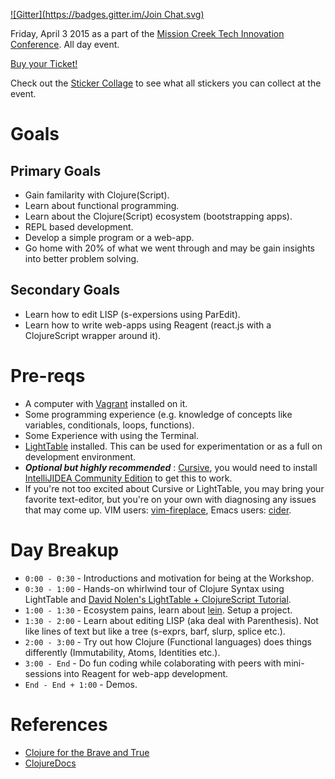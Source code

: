 [![Gitter](https://badges.gitter.im/Join Chat.svg)](https://gitter.im/verma/mcti-clojure-workshop?utm_source=badge&utm_medium=badge&utm_campaign=pr-badge&utm_content=badge)

Friday, April 3 2015 as a part of the [Mission Creek Tech Innovation Conference](http://www.missionfreak.com/innovation/).  All day event.

[Buy your Ticket!](http://midwestix.securemytix.com/event/3930181)

Check out the [Sticker Collage](http://udayv.com/mcti-clojure-workshop/stickers.html) to see what all stickers you can collect at the event.


# Goals
## Primary Goals
- Gain familarity with Clojure(Script).
- Learn about functional programming.
- Learn about the Clojure(Script) ecosystem (bootstrapping apps).
- REPL based development.
- Develop a simple program or a web-app.
- Go home with 20% of what we went through and may be gain insights into better problem solving.

## Secondary Goals
- Learn how to edit LISP (s-expersions using ParEdit).
- Learn how to write web-apps using Reagent (react.js with a ClojureScript wrapper around it).

# Pre-reqs
- A computer with [Vagrant](https://www.vagrantup.com/) installed on it.
- Some programming experience (e.g. knowledge of concepts like variables, conditionals, loops, functions).
- Some Experience with using the Terminal.
- [LightTable](http://lighttable.com/) installed.  This can be used for experimentation or as a full on development environment.
- ___Optional but highly recommended___ : [Cursive](https://cursiveclojure.com/), you would need to install [IntelliJIDEA Community Edition](https://www.jetbrains.com/idea/) to get this to work.
- If you're not too excited about Cursive or LightTable, you may bring your favorite text-editor, but you're on your own with diagnosing any issues that may come up. VIM users: [vim-fireplace](https://github.com/tpope/vim-fireplace), Emacs users: [cider](https://github.com/clojure-emacs/cider).

# Day Breakup

- `0:00 - 0:30` - Introductions and motivation for being at the Workshop.
- `0:30 - 1:00` - Hands-on whirlwind tour of Clojure Syntax using LightTable and [David Nolen's LightTable + ClojureScript Tutorial](https://github.com/swannodette/lt-cljs-tutorial).
- `1:00 - 1:30` - Ecosystem pains, learn about [lein](http://leiningen.org/).  Setup a project.
- `1:30 - 2:00` - Learn about editing LISP (aka deal with Parenthesis).  Not like lines of text but like a tree (s-exprs, barf, slurp, splice etc.).
- `2:00 - 3:00` - Try out how Clojure (Functional languages) does things differently (Immutability, Atoms, Identities etc.).
- `3:00 - End`  - Do fun coding while colaborating with peers with mini-sessions into Reagent for web-app development.
- `End - End + 1:00` - Demos.

# References

- [Clojure for the Brave and True](http://www.braveclojure.com/)
- [ClojureDocs](http://clojuredocs.org/)
